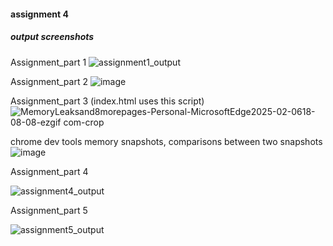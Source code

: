 #### assignment 4


##### output screenshots

Assignment_part 1
![assignment1_output](https://github.com/user-attachments/assets/f5a058f0-e4a9-4cac-848f-9e942d223e70)

Assignment_part 2
![image](https://github.com/user-attachments/assets/21389d7f-f567-455d-bf8d-f492288dfeeb)

Assignment_part 3 (index.html uses this script) 
![MemoryLeaksand8morepages-Personal-MicrosoftEdge2025-02-0618-08-08-ezgif com-crop](https://github.com/user-attachments/assets/472d6eec-70ea-4993-bc6e-fba78c190354)

chrome dev tools memory snapshots, comparisons between two snapshots
![image](https://github.com/user-attachments/assets/bc201ddc-33b9-4194-a904-05cf23554c87)

Assignment_part 4

![assignment4_output](https://github.com/user-attachments/assets/c623662c-d1ff-4504-831d-ecbb3df8a308)

Assignment_part 5


![assignment5_output](https://github.com/user-attachments/assets/dc87d8cc-4525-4747-8de0-b14f1e060dcc)
